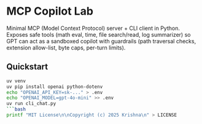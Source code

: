 # MCP Copilot Lab

Minimal MCP (Model Context Protocol) server + CLI client in Python. Exposes safe tools
(math eval, time, file search/read, log summarizer) so GPT can act as a sandboxed copilot
with guardrails (path traversal checks, extension allow-list, byte caps, per-turn limits).

## Quickstart
```bash
uv venv
uv pip install openai python-dotenv
echo "OPENAI_API_KEY=sk-..." > .env
echo "OPENAI_MODEL=gpt-4o-mini" >> .env
uv run cli_chat.py
```bash
printf "MIT License\n\nCopyright (c) 2025 Krishna\n" > LICENSE




